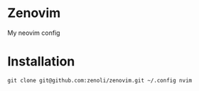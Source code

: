 # Zenovim

My neovim config

# Installation

```shell
git clone git@github.com:zenoli/zenovim.git ~/.config nvim
```
